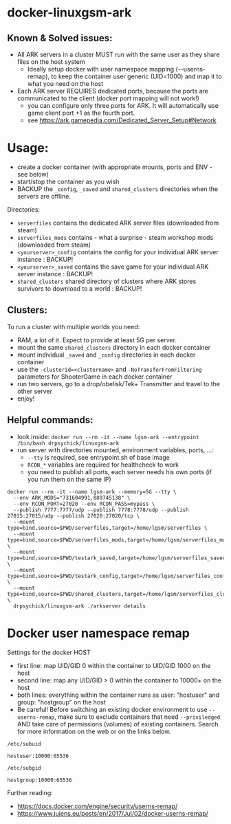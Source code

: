 docker-linuxgsm-ark
===================

Known & Solved issues:
----------------------
* All ARK servers in a cluster MUST run with the same user as they share files on the host system
  * Ideally setup docker with user namespace mapping (--userns-remap), to keep the container user generic (UID=1000) and map it to what you need on the host
* Each ARK server REQUIRES dedicated ports, because the ports are communicated to the client (docker port mapping will not work!)
  * you can configure only three ports for ARK. It will automatically use game client port +1 as the fourth port.
  * see https://ark.gamepedia.com/Dedicated_Server_Setup#Network


Usage:
======
* create a docker container (with appropriate mounts, ports and ENV - see below)
* start/stop the container as you wish
* BACKUP the `_config`, `_saved` and `shared_clusters` directories when the servers are offline.

Directories:
* `serverfiles` contains the dedicated ARK server files (downloaded from steam)
* `serverfiles_mods` contains - what a surprise - steam workshop mods (downloaded from steam)
* `<yourserver>_config` contains the config for your individual ARK server instance : BACKUP!
* `<yourserver>_saved` contains the save game for your individual ARK server instance : BACKUP!
* `shared_clusters` shared directory of clusters where ARK stores survivors to download to a world : BACKUP!

Clusters:
---------
To run a cluster with multiple worlds you need:
* RAM, a lot of it. Expect to provide at least 5G per server.
* mount the same `shared_clusters` directory in each docker container
* mount individual `_saved` and `_config` directories in each docker container
* use the `-clusterid=<clustername>` and `-NoTransferFromFiltering` parameters for ShooterGame in each docker container
* run two servers, go to a drop/obelisk/Tek+ Transmitter and travel to the other server
* enjoy!

Helpful commands:
-----------------
* look inside: `docker run --rm -it --name lgsm-ark --entrypoint /bin/bash drpsychick/linuxgsm-ark`
* run server with directories mounted, environment variables, ports, ...:
  * `--tty` is required, see entrypoint.sh of base image
  * `RCON_*` variables are required for healthcheck to work
  * you need to publish all ports, each server needs his own ports (if you run them on the same IP)
```
docker run --rm -it --name lgsm-ark --memory=5G --tty \
  --env ARK_MODS="731604991,889745138" \
  --env RCON_PORT=27020 --env RCON_PASS=mypass \
  --publish 7777:7777/udp --publish 7778:7778/udp --publish 27015:27015/udp --publish 27020:27020/tcp \
  --mount type=bind,source=$PWD/serverfiles,target=/home/lgsm/serverfiles \
  --mount type=bind,source=$PWD/serverfiles_mods,target=/home/lgsm/serverfiles_mods \
  --mount type=bind,source=$PWD/testark_saved,target=/home/lgsm/serverfiles_saved \
  --mount type=bind,source=$PWD/testark_config,target=/home/lgsm/serverfiles_config \
  --mount type=bind,source=$PWD/shared_clusters,target=/home/lgsm/serverfiles_clusters \
  drpsychick/linuxgsm-ark ./arkserver details
```

Docker user namespace remap
===========================
Settings for the docker HOST

* first line: map UID/GID 0 within the container to UID/GID 1000 on the host
* second line: map any UID/GID > 0 within the container to 10000+ on the host
* both lines: everything within the container runs as user: "hostuser" and group: "hostgroup" on the host
* Be careful! Before switching an existing docker environment to use `--userns-remap`, make sure to exclude containers that need `--priviledged` AND take care of permissions (volumes) of existing containers. Search for more information on the web or on the links below.

`/etc/subuid`
```hostuser:1000:1
hostuser:10000:65536
```

`/etc/subgid`
```hostgroup:1000:1
hostgroup:10000:65536
```

Further reading:
* https://docs.docker.com/engine/security/userns-remap/
* https://www.jujens.eu/posts/en/2017/Jul/02/docker-userns-remap/
